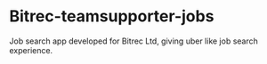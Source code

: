 # Bitrec-teamsupporter-jobs
Job search app developed for Bitrec Ltd, giving uber like job search experience.
